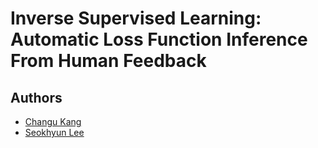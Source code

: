 # Inverse Supervised Learning: Automatic Loss Function Inference From Human Feedback

## Authors
* [Changu Kang](https://github.com/changukang)
* [Seokhyun Lee](https://github.com/HenryLee97)

